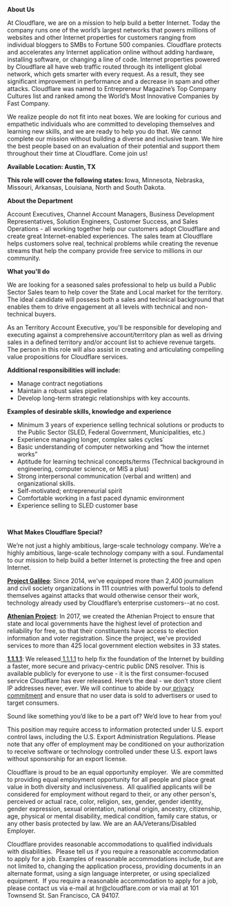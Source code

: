 <div class="content-intro">
	<div><strong>About Us</strong></div>
	<div>
		<p>At Cloudflare, we are on a mission to help build a better Internet. Today the company runs one of the world’s largest networks that powers millions of websites and other Internet properties for customers ranging from individual bloggers to SMBs to Fortune 500 companies. Cloudflare protects and accelerates any Internet application online without adding hardware, installing software, or changing a line of code. Internet properties powered by Cloudflare all have web traffic routed through its intelligent global network, which gets smarter with every request. As a result, they see significant improvement in performance and a decrease in spam and other attacks. Cloudflare was named to Entrepreneur Magazine’s Top Company Cultures list and ranked among the World’s Most Innovative Companies by Fast Company.&nbsp;</p>
		<p><span style="font-weight: 400;">We realize people do not fit into neat boxes. We are looking for curious and empathetic individuals who are committed to developing themselves and learning new skills, and we are ready to help you do that. We cannot complete our mission without building a diverse and inclusive team. We hire the best people based on an evaluation of their potential and support them throughout their time at Cloudflare. Come join us!&nbsp;</span></p>
	</div>
</div>
<p><strong>Available Location: Austin, TX</strong></p>
<p><strong>This role will cover the following states: I</strong>owa, Minnesota, Nebraska, Missouri, Arkansas, Louisiana, North and South Dakota.</p>
<p><strong>About the Department</strong></p>
<p><span style="font-weight: 400;">Account Executives, Channel Account Managers, Business Development Representatives, Solution Engineers, Customer Success, and Sales Operations - all working together help our customers adopt Cloudflare and create great Internet-enabled experiences. The sales team at Cloudflare helps customers solve real, technical problems while creating the revenue streams that help the company provide free service to millions in our community.</span></p>
<p><strong>What you'll do</strong></p>
<p><span style="font-weight: 400;">We are looking for a seasoned sales professional to help us build a Public Sector Sales team to help cover the State and Local market for the territory. The ideal candidate will possess both a sales and technical background that enables them to drive engagement at all levels with technical and non-technical buyers.&nbsp;</span></p>
<p><span style="font-weight: 400;">As an Territory Account Executive, you'll be responsible for developing and executing against a comprehensive account/territory plan as well as driving sales in a defined territory and/or account list to achieve revenue targets. The person in this role will also assist in creating and articulating compelling value propositions for Cloudflare services.</span></p>
<p><strong>Additional responsibilities will include:</strong></p>
<ul>
	<li style="font-weight: 400;"><span style="font-weight: 400;">Manage contract negotiations</span></li>
	<li style="font-weight: 400;"><span style="font-weight: 400;">Maintain a robust sales pipeline</span></li>
	<li style="font-weight: 400;"><span style="font-weight: 400;">Develop long-term strategic relationships with key accounts.</span></li>
</ul>
<p><strong>Examples of desirable skills, knowledge and experience</strong></p>
<ul>
	<li style="font-weight: 400;"><span style="font-weight: 400;">Minimum 3 years of experience selling technical solutions or products to the Public Sector (SLED, Federal Government, Municipalities, etc.)&nbsp;</span></li>
	<li style="font-weight: 400;"><span style="font-weight: 400;">Experience managing longer, complex sales cycles`</span></li>
	<li style="font-weight: 400;"><span style="font-weight: 400;">Basic understanding of computer networking and “how the internet works”</span></li>
	<li style="font-weight: 400;"><span style="font-weight: 400;">Aptitude for learning technical concepts/terms (Technical background in engineering, computer science, or MIS a plus)</span></li>
	<li style="font-weight: 400;"><span style="font-weight: 400;">Strong interpersonal communication (verbal and written) and organizational skills.</span></li>
	<li style="font-weight: 400;"><span style="font-weight: 400;">Self-motivated; entrepreneurial spirit</span></li>
	<li style="font-weight: 400;"><span style="font-weight: 400;">Comfortable working in a fast paced dynamic environment</span></li>
	<li style="font-weight: 400;"><span style="font-weight: 400;">Experience selling to SLED customer base&nbsp;</span></li>
</ul>
<p>&nbsp;</p>
<div id="te-floating-button-container"></div>
<div id="te-floating-button-container"></div>
<div id="te-floating-button-container"></div>
<div id="te-floating-button-container"></div>
<div class="content-conclusion">
	<p><strong>What Makes Cloudflare Special?</strong></p>
	<p><span style="font-weight: 400;">We’re not just a highly ambitious, large-scale technology company. We’re a highly ambitious, large-scale technology company with a soul. Fundamental to our mission to help build a better Internet is protecting the free and open Internet.</span></p>
	<p><a href="https://blog.cloudflare.com/protecting-free-expression-online/"><strong>Project Galileo</strong></a><span style="font-weight: 400;">: Since 2014, we've equipped more than 2,400 journalism and civil society organizations in 111 countries with powerful tools to defend themselves against attacks that would otherwise censor their work, technology already used by Cloudflare’s enterprise customers--at no cost.</span></p>
	<p><strong><a href="https://www.cloudflare.com/athenian/">Athenian Project</a></strong><span style="font-weight: 400;">: In 2017, we created the Athenian Project to ensure that state and local governments have the highest level of protection and reliability for free, so that their constituents have access to election information and voter registration. Since the project, we've provided services to more than 425 local government election websites in 33 states.</span></p>
	<p><a href="https://1.1.1.1/"><strong>1.1.1.1</strong></a><span style="font-weight: 400;">: We released</span><a href="https://1.1.1.1/"> <span style="font-weight: 400;">1.1.1.1</span></a><span style="font-weight: 400;"> to help fix the foundation of the Internet by building a faster, more secure and privacy-centric public DNS resolver. This is available publicly for everyone to use - it is the first consumer-focused service Cloudflare has ever released. Here’s the deal - we don’t store client IP addresses never, ever. We will continue to abide by our</span><a href="https://developers.cloudflare.com/1.1.1.1/privacy/public-dns-resolver"> privacy commitment</a><span style="font-weight: 400;"> and ensure that no user data is sold to advertisers or used to target consumers.</span></p>
	<p><span style="font-weight: 400;">Sound like something you’d like to be a part of? We’d love to hear from you!</span></p>
	<p><span style="font-weight: 400;">This position may require access to information protected under U.S. export control laws, including the U.S. Export Administration Regulations. Please note that any offer of employment may be conditioned on your authorization to receive software or technology controlled under these U.S. export laws without sponsorship for an export license.</span></p>
	<p><span style="font-weight: 400;">Cloudflare is proud to be an equal opportunity employer. &nbsp;We are committed to providing equal employment opportunity for all people and place great value in both diversity and inclusiveness. &nbsp;All qualified applicants will be considered for employment without regard to their, or any other person's, perceived or actual</span> <span style="font-weight: 400;">race, color, religion, sex, gender, gender identity, gender expression, sexual orientation, national origin, ancestry, citizenship, age, physical or mental disability, medical condition, family care status, or any other basis protected by law. </span><span style="font-weight: 400;">We are an AA/Veterans/Disabled Employer.</span></p>
	<p><span style="font-weight: 400;">Cloudflare provides reasonable accommodations to qualified individuals with disabilities. &nbsp;Please tell us if you require a reasonable accommodation to apply for a job. Examples of reasonable accommodations include, but are not limited to, changing the application process, providing documents in an alternate format, using a sign language interpreter, or using specialized equipment. &nbsp;If you require a reasonable accommodation to apply for a job, please contact us via e-mail at </span><span style="font-weight: 400;">hr@cloudflare.com</span><span style="font-weight: 400;"> or via mail at 101 Townsend St. San Francisco, CA 94107.</span></p>
</div>